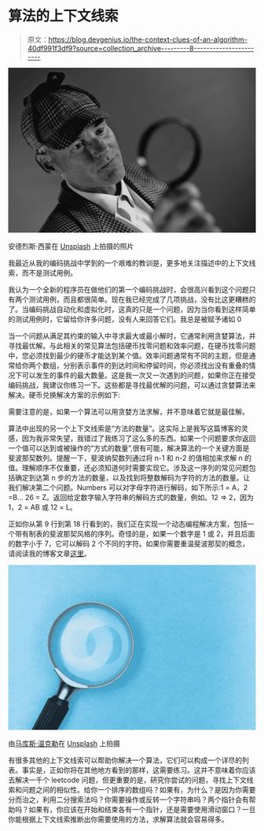 # 算法的上下文线索

> 原文：<https://blog.devgenius.io/the-context-clues-of-an-algorithm-40df991f3df9?source=collection_archive---------8----------------------->

![](img/1d900981df67447ede8aebe038dff958.png)

安德烈斯·西蒙在 [Unsplash](https://unsplash.com?utm_source=medium&utm_medium=referral) 上拍摄的照片

我最近从我的编码挑战中学到的一个艰难的教训是，更多地关注描述中的上下文线索，而不是测试用例。

我认为一个全新的程序员在做他们的第一个编码挑战时，会很高兴看到这个问题只有两个测试用例，而且都很简单。现在我已经完成了几项挑战，没有比这更糟糕的了。当编码挑战自动化和虚拟化时，这真的只是一个问题，因为当你看到这样简单的测试用例时，它留给你许多问题，没有人来回答它们。我总是被赋予诸如 0

当一个问题从满足其约束的输入中寻求最大或最小解时，它通常利用贪婪算法，并寻找最优解。与此相关的常见算法包括硬币找零问题和效率问题，在硬币找零问题中，您必须找到最少的硬币才能达到某个值。效率问题通常有不同的主题，但是通常给你两个数组，分别表示事件的到达时间和停留时间，你必须找出没有重叠的情况下可以发生的事件的最大数量。这是我一次又一次遇到的问题，如果你正在接受编码挑战，我建议你练习一下。这些都是寻找最优解的问题，可以通过贪婪算法来解决。硬币兑换解决方案的示例如下:

需要注意的是，如果一个算法可以用贪婪方法求解，并不意味着它就是最佳解。

算法中出现的另一个上下文线索是“方法的数量”。这实际上是我写这篇博客的灵感，因为我非常失望，我错过了我练习了这么多的东西。如果一个问题要求你返回一个值可以达到或被操作的“方式的数量”,很有可能，解决算法的一个关键方面是斐波那契数列。提醒一下，斐波纳契数列通过将 n-1 和 n-2 的值相加来求解 n 的值。理解顺序不仅重要，还必须知道何时需要实现它。涉及这一序列的常见问题包括确定到达第 n 步的方法的数量，以及找到将整数解码为字符的方法的数量。让我们解决第二个问题。Numbers 可以对字母字符进行解码，如下所示:1 = A，2 =B… 26 = Z。返回给定数字输入字符串的解码方式的数量，例如。12 => 2，因为 1，2 = AB 或 12 = L。

正如你从第 9 行到第 18 行看到的，我们正在实现一个动态编程解决方案，包括一个带有制表的斐波那契风格的序列。奇怪的是，如果一个数字是 1 或 2，并且后面的数字小于 7，它可以解码 2 个不同的字符。如果你需要重温斐波那契的概念，请阅读我的博客文章[这里](https://medium.com/dev-genius/an-introduction-to-dynamic-programming-through-the-fibonacci-sequence-memoization-and-tabulation-67a8624be61a)。

![](img/67438d04b9434767c525106575886c52.png)

由[马库斯·温克勒](https://unsplash.com/@markuswinkler?utm_source=medium&utm_medium=referral)在 [Unsplash](https://unsplash.com?utm_source=medium&utm_medium=referral) 上拍摄

有很多其他的上下文线索可以帮助你解决一个算法，它们可以构成一个详尽的列表。事实是，正如你将在其他地方看到的那样，这需要练习。这并不意味着你应该去解决一千个 leetcode 问题，但更重要的是，研究你尝试的问题，寻找上下文线索和问题之间的相似性。给你一个排序的数组吗？如果有，为什么？是因为你需要分而治之，利用二分搜索法吗？你需要操作或反转一个字符串吗？两个指针会有帮助吗？如果有，你应该在开始和结束各有一个指针，还是需要使用滑动窗口？一旦你能根据上下文线索推断出你需要使用的方法，求解算法就会容易得多。